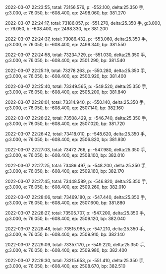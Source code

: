 2022-03-07 22:23:55, total: 73156.576, p: -552.100, delta:25.350 手, g:3.000, e: 76.050, b: -608.400, ep: 2498.060, bp: 381.270

2022-03-07 22:24:17, total: 73186.057, p: -551.270, delta:25.350 手, g:3.000, e: 76.050, b: -608.400, ep: 2498.330, bp: 381.200

2022-03-07 22:24:37, total: 73086.432, p: -553.060, delta:25.350 手, g:3.000, e: 76.050, b: -608.400, ep: 2499.340, bp: 381.550

2022-03-07 22:24:58, total: 73234.729, p: -551.030, delta:25.350 手, g:3.000, e: 76.050, b: -608.400, ep: 2501.290, bp: 381.540

2022-03-07 22:25:19, total: 73278.263, p: -550.280, delta:25.350 手, g:3.000, e: 76.050, b: -608.400, ep: 2500.920, bp: 381.400

2022-03-07 22:25:40, total: 73349.565, p: -549.520, delta:25.350 手, g:3.000, e: 76.050, b: -608.400, ep: 2505.200, bp: 381.840

2022-03-07 22:26:01, total: 73314.940, p: -550.140, delta:25.350 手, g:3.000, e: 76.050, b: -608.400, ep: 2507.140, bp: 382.160

2022-03-07 22:26:22, total: 73508.429, p: -546.740, delta:25.350 手, g:3.000, e: 76.050, b: -608.400, ep: 2507.020, bp: 381.720

2022-03-07 22:26:42, total: 73418.010, p: -548.620, delta:25.350 手, g:3.000, e: 76.050, b: -608.400, ep: 2506.820, bp: 381.930

2022-03-07 22:27:03, total: 73472.766, p: -547.980, delta:25.350 手, g:3.000, e: 76.050, b: -608.400, ep: 2508.100, bp: 382.010

2022-03-07 22:27:25, total: 73489.497, p: -548.200, delta:25.350 手, g:3.000, e: 76.050, b: -608.400, ep: 2509.160, bp: 382.170

2022-03-07 22:27:45, total: 73448.589, p: -546.820, delta:25.350 手, g:3.000, e: 76.050, b: -608.400, ep: 2509.260, bp: 382.010

2022-03-07 22:28:06, total: 73469.180, p: -547.440, delta:25.350 手, g:3.000, e: 76.050, b: -608.400, ep: 2507.600, bp: 381.880

2022-03-07 22:28:27, total: 73505.707, p: -547.200, delta:25.350 手, g:3.000, e: 76.050, b: -608.400, ep: 2509.120, bp: 382.040

2022-03-07 22:28:48, total: 73515.965, p: -547.210, delta:25.350 手, g:3.000, e: 76.050, b: -608.400, ep: 2509.910, bp: 382.140

2022-03-07 22:29:09, total: 73357.170, p: -549.220, delta:25.350 手, g:3.000, e: 76.050, b: -608.400, ep: 2509.980, bp: 382.400

2022-03-07 22:29:30, total: 73215.653, p: -551.410, delta:25.350 手, g:3.000, e: 76.050, b: -608.400, ep: 2508.670, bp: 382.510